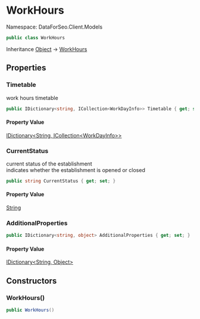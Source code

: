 # WorkHours

Namespace: DataForSeo.Client.Models

```csharp
public class WorkHours
```

Inheritance [Object](https://docs.microsoft.com/en-us/dotnet/api/system.object) → [WorkHours](./dataforseo.client.models.workhours.md)

## Properties

### **Timetable**

work hours timetable

```csharp
public IDictionary<string, ICollection<WorkDayInfo>> Timetable { get; set; }
```

#### Property Value

[IDictionary&lt;String, ICollection&lt;WorkDayInfo&gt;&gt;](https://docs.microsoft.com/en-us/dotnet/api/system.collections.generic.idictionary-2)<br>

### **CurrentStatus**

current status of the establishment
 <br>indicates whether the establishment is opened or closed

```csharp
public string CurrentStatus { get; set; }
```

#### Property Value

[String](https://docs.microsoft.com/en-us/dotnet/api/system.string)<br>

### **AdditionalProperties**

```csharp
public IDictionary<string, object> AdditionalProperties { get; set; }
```

#### Property Value

[IDictionary&lt;String, Object&gt;](https://docs.microsoft.com/en-us/dotnet/api/system.collections.generic.idictionary-2)<br>

## Constructors

### **WorkHours()**

```csharp
public WorkHours()
```
